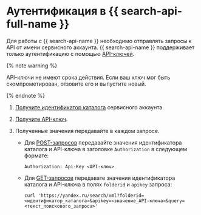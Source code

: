 # Аутентификация в {{ search-api-full-name }}

Для работы с {{ search-api-name }} необходимо отправлять запросы к API от имени сервисного аккаунта. {{ search-api-name }} поддерживает только аутентификацию с помощью [API-ключей](../../iam/concepts/authorization/api-key.md).

{% note warning %}

API-ключи не имеют срока действия. Если ваш ключ мог быть скомпрометирован, отзовите его и выпустите новый. 

{% endnote %}

1. [Получите идентификатор каталога](../../resource-manager/operations/folder/get-id.md) сервисного аккаунта.
1. [Получите API-ключ](../../iam/operations/api-key/create.md).
1. Полученные значения передавайте в каждом запросе. 
   
   * Для [POST-запросов](../concepts/post-request.md) передавайте значения идентификатора каталога и API-ключа в заголовке `Authorization` в следующем формате:

     ```curl
     Authorization: Api-Key <API-ключ>
     ```

   * Для [GET-запросов](../concepts/get-request.md) передавате значения идентификатора каталога и API-ключа в полях `folderid` и `apikey` запроса:
   
     ```curl
     curl 'https://yandex.ru/search/xml?folderid=<идентификатор_каталога>&apikey=<значение_API-ключа>&query=<текст_поискового_запроса>'
     ```